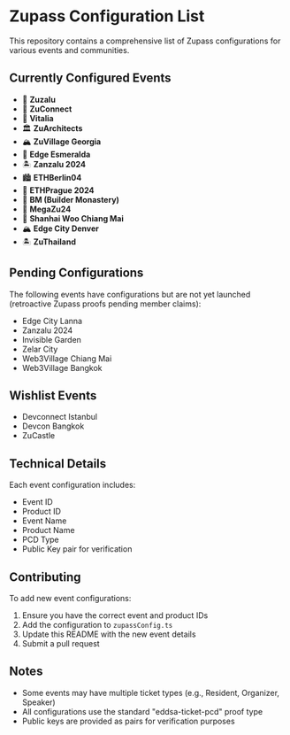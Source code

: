 # Zupass Configuration List

This repository contains a comprehensive list of Zupass configurations for various events and communities.

## Currently Configured Events

- 🏰 **Zuzalu**
- 🔗 **ZuConnect**
- 🌱 **Vitalia**
- 🏛️ **ZuArchitects**
- 🏔️ **ZuVillage Georgia**
- 🌅 **Edge Esmeralda**
- 🏝️ **Zanzalu 2024**
- 🏙️ **ETHBerlin04**
- 🏰 **ETHPrague 2024**
- 🏯 **BM (Builder Monastery)**
- 🌟 **MegaZu24**
- 🏮 **Shanhai Woo Chiang Mai**
- 🏔️ **Edge City Denver**
- 🏝️ **ZuThailand**

## Pending Configurations

The following events have configurations but are not yet launched (retroactive Zupass proofs pending member claims):
- Edge City Lanna
- Zanzalu 2024
- Invisible Garden
- Zelar City
- Web3Village Chiang Mai
- Web3Village Bangkok

## Wishlist Events

- Devconnect Istanbul
- Devcon Bangkok
- ZuCastle

## Technical Details

Each event configuration includes:
- Event ID
- Product ID
- Event Name
- Product Name
- PCD Type
- Public Key pair for verification

## Contributing

To add new event configurations:
1. Ensure you have the correct event and product IDs
2. Add the configuration to `zupassConfig.ts`
3. Update this README with the new event details
4. Submit a pull request

## Notes

- Some events may have multiple ticket types (e.g., Resident, Organizer, Speaker)
- All configurations use the standard "eddsa-ticket-pcd" proof type
- Public keys are provided as pairs for verification purposes